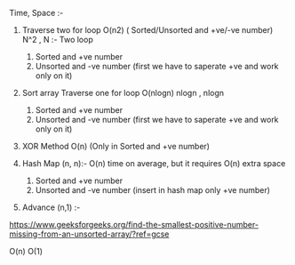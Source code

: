 Time, Space :-

1. Traverse two for loop O(n2) ( Sorted/Unsorted and +ve/-ve number)
    N^2 , N :- Two loop
    1. Sorted and +ve number
    2. Unsorted and -ve number (first we have to saperate +ve and work only on it)
2. Sort array Traverse one for loop O(nlogn)
    nlogn , nlogn
    1. Sorted and +ve number
    2. Unsorted and -ve number (first we have to saperate +ve and work only on it)
3. XOR Method  O(n) (Only in Sorted and +ve number)

4. Hash Map (n, n):- O(n) time on average, but it requires O(n) extra space
    1. Sorted and +ve number
    2. Unsorted and -ve number (insert in hash map only +ve number)
5. Advance (n,1) :-

https://www.geeksforgeeks.org/find-the-smallest-positive-number-missing-from-an-unsorted-array/?ref=gcse

O(n) O(1)
